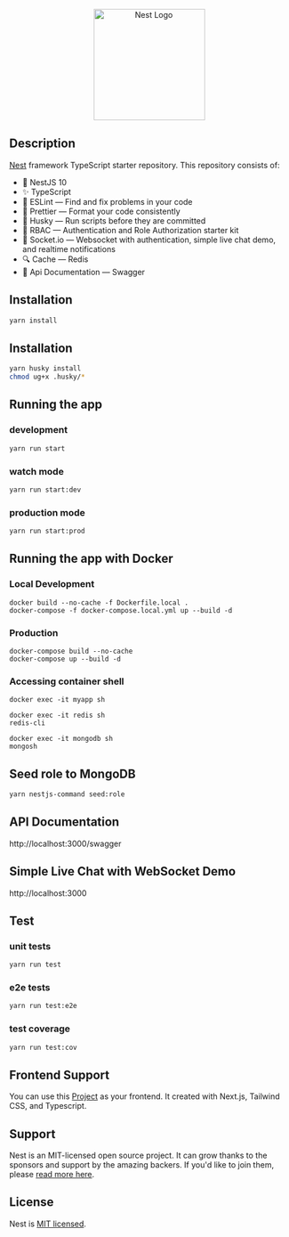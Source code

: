 <p align="center">
  <a href="http://nestjs.com/" target="blank"><img src="https://nestjs.com/img/logo-small.svg" width="200" alt="Nest Logo" /></a>
</p>

## Description

[Nest](https://github.com/nestjs/nest) framework TypeScript starter repository. This repository consists of:

- 🔼 NestJS 10
- ✨ TypeScript
- 📏 ESLint — Find and fix problems in your code
- 💖 Prettier — Format your code consistently
- 🐶 Husky — Run scripts before they are committed
- 🔑 RBAC — Authentication and Role Authorization starter kit
- :satellite: Socket.io — Websocket with authentication, simple live chat demo, and realtime notifications
- :mag: Cache — Redis
- :notebook: Api Documentation — Swagger

## Installation

```bash
yarn install
```

## Installation

```bash
yarn husky install
chmod ug+x .husky/*
```

## Running the app

### development

```bash
yarn run start
```

### watch mode

```bash
yarn run start:dev
```

### production mode

```bash
yarn run start:prod
```

## Running the app with Docker

### Local Development

```
docker build --no-cache -f Dockerfile.local .
docker-compose -f docker-compose.local.yml up --build -d
```

### Production

```
docker-compose build --no-cache
docker-compose up --build -d
```

### Accessing container shell

```
docker exec -it myapp sh
```

```
docker exec -it redis sh
redis-cli
```

```
docker exec -it mongodb sh
mongosh
```

## Seed role to MongoDB

```bash
yarn nestjs-command seed:role
```

## API Documentation

http://localhost:3000/swagger

## Simple Live Chat with WebSocket Demo

http://localhost:3000

## Test

### unit tests

```bash
yarn run test
```

### e2e tests

```bash
yarn run test:e2e
```

### test coverage

```bash
yarn run test:cov
```

## Frontend Support

You can use this [Project](https://github.com/ryanf10/ts-nextjs-tailwind-hoc-starter) as your frontend. It created with Next.js, Tailwind CSS, and Typescript.

## Support

Nest is an MIT-licensed open source project. It can grow thanks to the sponsors and support by the amazing backers. If you'd like to join them, please [read more here](https://docs.nestjs.com/support).

## License

Nest is [MIT licensed](LICENSE).
